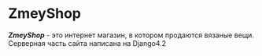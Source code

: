 # ZmeyShop
***ZmeyShop*** - это интернет магазин, в котором продаются вязаные вещи. Серверная часть сайта написана на Django4.2